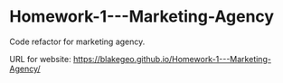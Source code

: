 # Homework-1---Marketing-Agency
Code refactor for marketing agency.

URL for website: https://blakegeo.github.io/Homework-1---Marketing-Agency/
